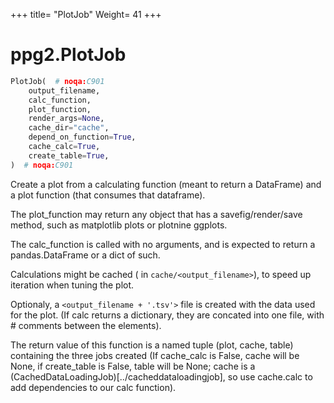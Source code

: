 +++
title= "PlotJob"
Weight= 41
+++

# ppg2.PlotJob

```python
PlotJob(  # noqa:C901
    output_filename,
    calc_function,
    plot_function,
    render_args=None,
    cache_dir="cache",
    depend_on_function=True,
    cache_calc=True,
    create_table=True,
)  # noqa:C901
```

Create a plot from a calculating function (meant to return a DataFrame)
and a plot function (that consumes that dataframe).

The plot_function may return any object that has a savefig/render/save method,
such as matplotlib plots or plotnine ggplots.

The calc_function is called with no arguments, and is expected to return a pandas.DataFrame
or  a dict of such.

Calculations might be cached ( in `cache/<output_filename>`),
to speed up iteration when tuning the plot.

Optionaly, a `<output_filename + '.tsv'>` file is created with the data used for the plot.
(If calc returns a dictionary, they are concated into one file, with \# comments between the 
elements).

The return value of this function is a named tuple (plot, cache, table) containing the three jobs created
(If cache_calc is False, cache will be None, if create_table is False, table will be None; cache is a (CachedDataLoadingJob)[../cacheddataloadingjob], so use cache.calc to add dependencies to our calc function).


